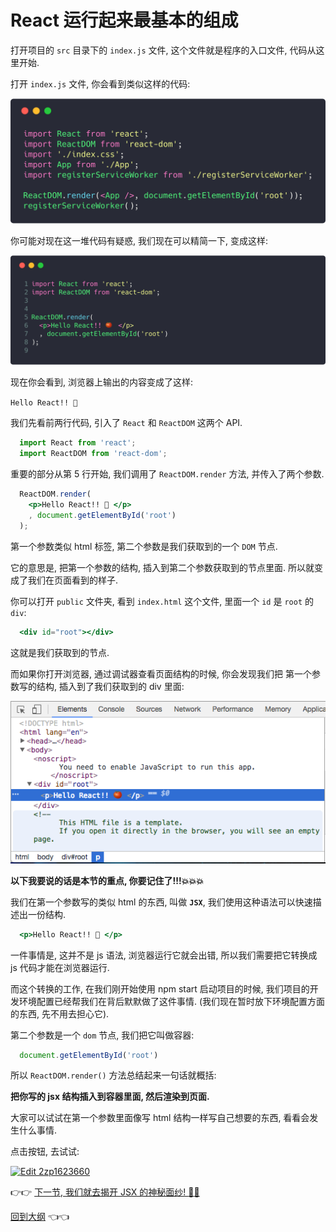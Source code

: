 # React 运行起来最基本的组成

打开项目的 `src` 目录下的 `index.js` 文件, 这个文件就是程序的入口文件, 代码从这里开始.

打开 `index.js` 文件, 你会看到类似这样的代码:

<img src="./img/1-entryCode.png"/>

你可能对现在这一堆代码有疑惑, 我们现在可以精简一下, 变成这样:

<img src="./img/1-simpleCode.png"/>

现在你会看到, 浏览器上输出的内容变成了这样:

`Hello React!! 🍅`

我们先看前两行代码, 引入了 `React` 和 `ReactDOM` 这两个 API.

```jsx
  import React from 'react';
  import ReactDOM from 'react-dom';
```

重要的部分从第 5 行开始, 我们调用了 `ReactDOM.render` 方法, 并传入了两个参数.

```jsx
  ReactDOM.render(
    <p>Hello React!! 🍅 </p>
    , document.getElementById('root')
  );
```

第一个参数类似 html 标签, 第二个参数是我们获取到的一个 `DOM` 节点.

它的意思是, 把第一个参数的结构, 插入到第二个参数获取到的节点里面. 所以就变成了我们在页面看到的样子.

你可以打开 `public` 文件夹, 看到 `index.html` 这个文件, 里面一个 `id` 是 `root` 的 `div`:

```jsx
  <div id="root"></div>
```

这就是我们获取到的节点.

而如果你打开浏览器, 通过调试器查看页面结构的时候, 你会发现我们把 第一个参数写的结构, 插入到了我们获取到的 div 里面:

<img src="./img/1-inspectCode.png"/>

**以下我要说的话是本节的重点, 你要记住了!!!:boom::boom::boom:**

我们在第一个参数写的类似 html 的东西, 叫做 **`JSX`**, 我们使用这种语法可以快速描述出一份结构.

```jsx
  <p>Hello React!! 🍅 </p>
```

一件事情是, 这并不是 js 语法, 浏览器运行它就会出错, 所以我们需要把它转换成 js 代码才能在浏览器运行.

而这个转换的工作, 在我们刚开始使用 npm start 启动项目的时候, 我们项目的开发环境配置已经帮我们在背后默默做了这件事情. (我们现在暂时放下环境配置方面的东西, 先不用去担心它).

第二个参数是一个 `dom` 节点, 我们把它叫做容器:

```js
  document.getElementById('root')
```

所以 `ReactDOM.render()` 方法总结起来一句话就概括:

**把你写的 jsx 结构插入到容器里面, 然后渲染到页面.**

大家可以试试在第一个参数里面像写 html 结构一样写自己想要的东西, 看看会发生什么事情.

点击按钮, 去试试:

[![Edit 2zp1623660](https://codesandbox.io/static/img/play-codesandbox.svg)](https://codesandbox.io/s/2zp1623660)

:point_right::point_right: [下一节, 我们就去揭开 JSX 的神秘面纱! :tada::tada:](./2-JSX.md)

[回到大纲](../README.md#outline) :point_left::point_left:

